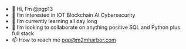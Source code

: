 - 👋 Hi, I’m @pgp13
- 👀 I’m interested in IOT Blockchain AI Cybersecurity
- 🌱 I’m currently learning all day long
- 💞️ I’m looking to collaborate on anything positive SQL and Python plus full stack
- 📫 How to reach me pgp@m2mharbor.com

<!---
pgp13/pgp13 is a ✨ special ✨ repository because its `README.md` (this file) appears on your GitHub profile.
You can click the Preview link to take a look at your changes.
--->

